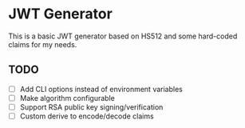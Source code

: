 # JWT Generator

This is a basic JWT generator based on HS512 and some hard-coded claims for my
needs.


## TODO

- [ ] Add CLI options instead of environment variables
- [ ] Make algorithm configurable
- [ ] Support RSA public key signing/verification
- [ ] Custom derive to encode/decode claims
